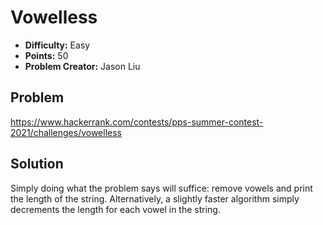 # Vowelless

* **Difficulty:** Easy
* **Points:** 50
* **Problem Creator:** Jason Liu

## Problem

https://www.hackerrank.com/contests/pps-summer-contest-2021/challenges/vowelless

## Solution

Simply doing what the problem says will suffice: remove vowels and print the length of the string. Alternatively, a slightly faster algorithm simply decrements the length for each vowel in the string.
